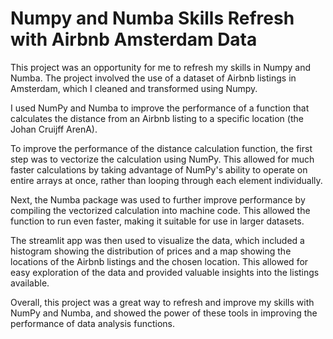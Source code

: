 # Numpy and Numba Skills Refresh with Airbnb Amsterdam Data

This project was an opportunity for me to refresh my skills in Numpy and Numba. The project involved the use of a dataset of Airbnb listings in Amsterdam, which I cleaned and transformed using Numpy.

I used NumPy and Numba to improve the performance of a function that calculates the distance from an Airbnb listing to a specific location (the Johan Cruijff ArenA). 

To improve the performance of the distance calculation function, the first step was to vectorize the calculation using NumPy. This allowed for much faster calculations by taking advantage of NumPy's ability to operate on entire arrays at once, rather than looping through each element individually.

Next, the Numba package was used to further improve performance by compiling the vectorized calculation into machine code. This allowed the function to run even faster, making it suitable for use in larger datasets.

The streamlit app was then used to visualize the data, which included a histogram showing the distribution of prices and a map showing the locations of the Airbnb listings and the chosen location. This allowed for easy exploration of the data and provided valuable insights into the listings available.

Overall, this project was a great way to refresh and improve my skills with NumPy and Numba, and showed the power of these tools in improving the performance of data analysis functions.

